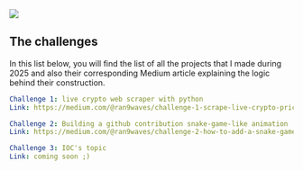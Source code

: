 <img src="https://capsule-render.vercel.app/api?text=Welcome!&animation=fadeIn&type=waving&color=gradient&height=200&width=auto"/>


## The challenges
In this list below, you will find the list of all the projects that I made during 2025 and also their corresponding Medium article explaining the logic behind their construction.


```yaml
Challenge 1: live crypto web scraper with python
Link: https://medium.com/@ran9waves/challenge-1-scrape-live-crypto-prices-with-python-65655ce082ce

Challenge 2: Building a github contribution snake-game-like animation
Link: https://medium.com/@ran9waves/challenge-2-how-to-add-a-snake-game-like-animation-in-your-github-contributions-2603eca274a0

Challenge 3: IOC's topic
Link: coming soon ;)
